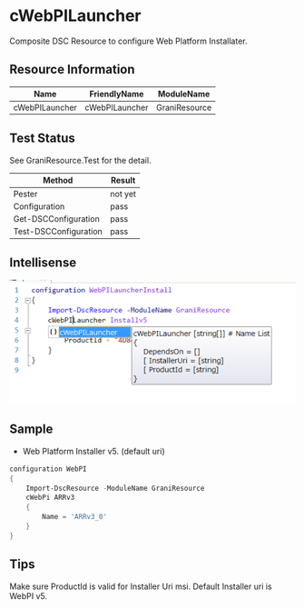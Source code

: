 cWebPILauncher
============

Composite DSC Resource to configure Web Platform Installater.

Resource Information
----

Name | FriendlyName | ModuleName 
-----|-----|-----
cWebPILauncher | cWebPILauncher | GraniResource

Test Status
----

See GraniResource.Test for the detail.

Method | Result
----|----
Pester| not yet
Configuration| pass
Get-DSCConfiguration| pass
Test-DSCConfiguration| pass

Intellisense
----

![](cWebPILauncher.png)

Sample
----

- Web Platform Installer v5. (default uri)

```powershell
configuration WebPI
{
    Import-DscResource -ModuleName GraniResource
    cWebPi ARRv3
    {
        Name = 'ARRv3_0'
    }
}
```

Tips
----

Make sure ProductId is valid for Installer Uri msi. Default Installer uri is WebPI v5.